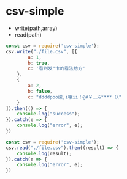 # csv-simple
* write(path,array)
* read(path)

```javascript
const csv = require('csv-simple');
csv.write("./file.csv", [{
        a: 1,
		b: true,
		c: '看到发"卡的看法地方'
	},
	{
		a: 2,
		b: false,
		c: "ddddpoo破,i哦ii！@#￥……&****（（"
	}
]).then(() => {
	console.log("success");
}).catch(e => {
	console.log("error", e);
})
```

```javascript
const csv = require('csv-simple');
csv.read("./file.csv").then((result) => {
	console.log(result);
}).catch(e => {
	console.log("error", e);
})
```